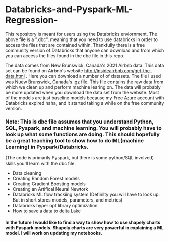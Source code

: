 # Databricks-and-Pyspark-ML-Regression-
This repository is meant for users using the Databricks enviornment. The above file is a ".dbc", meaning that you need to use databricks in order to access the files that are contained within. Thankfully there is a free community version of Databricks that anyone can download and from which you can access the files found in the dbc file in this repo. 

The data comes from New Brunswick, Canada's 2021 Airbnb data. This data set can be found on Airbnb's website http://insideairbnb.com/get-the-data.html . Here you can download a number of of datasets. The file I used was Nuew Brunswick, Canada's .gz file. This file contains the raw data from which we clean up and perform machine learing on. The data will probably be more updated when you download the data set from the website. Most of the models are just baseline models because my Free Azure account with Databricks expired haha, and it started taking a while on the free community version.

### Note: This is dbc file assumes that you understand Python, SQL, Pyspark, and machine learning. You will probably have to look up what some functions are doing. This should hopefully be a great teaching tool to show how to do ML(machine Learning) in Pyspark/Databricks. 

(The code is primarily Pyspark, but there is some python/SQL involved)
skills you'll learn with the dbc file:

* Data cleaning
* Creating Random Forest models 
* Creating Gradient Boosting models
* Creating an Artifical Neural Newtork
* Databricks ML flow trackiing system (Definilty you will have to look up. But in short stores models, parameters, and metrics)
* Databricks hyper opt library optimization
* How to save a data to delta Lake

#### In the future I would like to find a way to show how to use shapely charts with Pyspark models. Shapely charts are very powerful in explaining a ML model. I will work on updating my notebooks.
